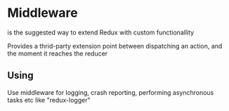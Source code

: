 # Middleware

is the suggested way to extend Redux with custom functionallity 

Provides a thrid-party extension point between dispatching an action, and the moment it reaches the reducer

## Using

Use middleware for logging, crash reporting, performing asynchronous tasks etc
like "redux-logger"